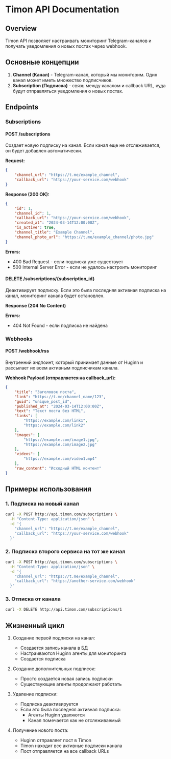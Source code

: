 # Timon API Documentation

## Overview

Timon API позволяет настраивать мониторинг Telegram-каналов и получать уведомления о новых постах через webhook.

## Основные концепции

1. **Channel (Канал)** - Telegram-канал, который мы мониторим. Один канал может иметь множество подписчиков.
2. **Subscription (Подписка)** - связь между каналом и callback URL, куда будут отправляться уведомления о новых постах.

## Endpoints

### Subscriptions

#### POST /subscriptions

Создает новую подписку на канал. Если канал еще не отслеживается, он будет добавлен автоматически.

**Request:**
```json
{
    "channel_url": "https://t.me/example_channel",
    "callback_url": "https://your-service.com/webhook"
}
```

**Response (200 OK):**
```json
{
    "id": 1,
    "channel_id": 1,
    "callback_url": "https://your-service.com/webhook",
    "created_at": "2024-03-14T12:00:00Z",
    "is_active": true,
    "channel_title": "Example Channel",
    "channel_photo_url": "https://t.me/example_channel/photo.jpg"
}
```

**Errors:**
- 400 Bad Request - если подписка уже существует
- 500 Internal Server Error - если не удалось настроить мониторинг

#### DELETE /subscriptions/{subscription_id}

Деактивирует подписку. Если это была последняя активная подписка на канал, мониторинг канала будет остановлен.

**Response (204 No Content)**

**Errors:**
- 404 Not Found - если подписка не найдена

### Webhooks

#### POST /webhook/rss

Внутренний эндпоинт, который принимает данные от Huginn и рассылает их всем активным подписчикам канала.

**Webhook Payload (отправляется на callback_url):**
```json
{
    "title": "Заголовок поста",
    "link": "https://t.me/channel_name/123",
    "guid": "unique_post_id",
    "published_at": "2024-03-14T12:00:00Z",
    "text": "Текст поста без HTML",
    "links": [
        "https://example.com/link1",
        "https://example.com/link2"
    ],
    "images": [
        "https://example.com/image1.jpg",
        "https://example.com/image2.jpg"
    ],
    "videos": [
        "https://example.com/video1.mp4"
    ],
    "raw_content": "Исходный HTML контент"
}
```

## Примеры использования

### 1. Подписка на новый канал

```bash
curl -X POST http://api.timon.com/subscriptions \
  -H "Content-Type: application/json" \
  -d '{
    "channel_url": "https://t.me/example_channel",
    "callback_url": "https://your-service.com/webhook"
  }'
```

### 2. Подписка второго сервиса на тот же канал

```bash
curl -X POST http://api.timon.com/subscriptions \
  -H "Content-Type: application/json" \
  -d '{
    "channel_url": "https://t.me/example_channel",
    "callback_url": "https://another-service.com/webhook"
  }'
```

### 3. Отписка от канала

```bash
curl -X DELETE http://api.timon.com/subscriptions/1
```

## Жизненный цикл

1. Создание первой подписки на канал:
   - Создается запись канала в БД
   - Настраиваются Huginn агенты для мониторинга
   - Создается подписка

2. Создание дополнительных подписок:
   - Просто создается новая запись подписки
   - Существующие агенты продолжают работать

3. Удаление подписки:
   - Подписка деактивируется
   - Если это была последняя активная подписка:
     - Агенты Huginn удаляются
     - Канал помечается как не отслеживаемый

4. Получение нового поста:
   - Huginn отправляет пост в Timon
   - Timon находит все активные подписки канала
   - Пост отправляется на все callback URLs